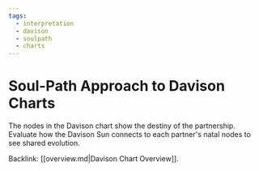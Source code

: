 ```yaml
---
tags:
  - interpretation
  - davison
  - soulpath
  - charts
---
```

# Soul-Path Approach to Davison Charts

The nodes in the Davison chart show the destiny of the partnership. Evaluate how the Davison Sun connects to each partner's natal nodes to see shared evolution.

Backlink: [[overview.md|Davison Chart Overview]].
